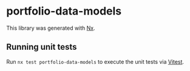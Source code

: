 # portfolio-data-models

This library was generated with [Nx](https://nx.dev).

## Running unit tests

Run `nx test portfolio-data-models` to execute the unit tests via [Vitest](https://vitest.dev/).
